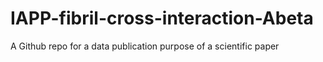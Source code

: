 # IAPP-fibril-cross-interaction-Abeta
A Github repo for a data publication purpose of a scientific paper

